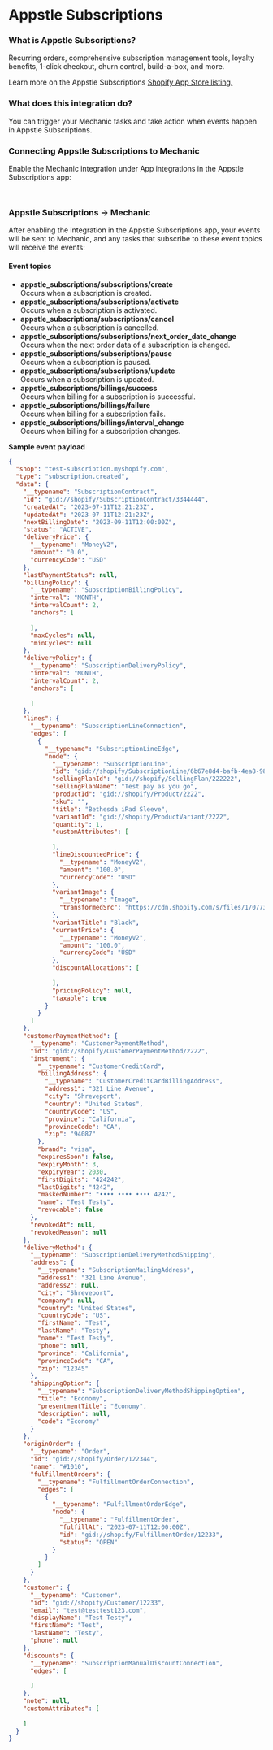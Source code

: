 # Appstle Subscriptions

### What is Appstle Subscriptions?

Recurring orders, comprehensive subscription management tools, loyalty benefits, 1-click checkout, churn control, build-a-box, and more.

Learn more on the Appstle Subscriptions [Shopify App Store listing.](https://apps.shopify.com/subscriptions-by-appstle)

### What does this integration do?

You can trigger your Mechanic tasks and take action when events happen in Appstle Subscriptions.

### Connecting Appstle Subscriptions to Mechanic

Enable the Mechanic integration under App integrations in the Appstle Subscriptions app:

<figure><img src="../../.gitbook/assets/image (18).png" alt=""><figcaption></figcaption></figure>

<figure><img src="../../.gitbook/assets/image (19).png" alt=""><figcaption></figcaption></figure>

### Appstle Subscriptions → Mechanic

After enabling the integration in the Appstle Subscriptions app, your events will be sent to Mechanic, and any tasks that subscribe to these event topics will receive the events:

#### Event topics

* **appstle\_subscriptions/subscriptions/create**\
  Occurs when a subscription is created.
* **appstle\_subscriptions/subscriptions/activate**\
  Occurs when a subscription is activated.
* **appstle\_subscriptions/subscriptions/cancel**\
  Occurs when a subscription is cancelled.
* **appstle\_subscriptions/subscriptions/next\_order\_date\_change**\
  Occurs when the next order data of a subscription is changed.
* **appstle\_subscriptions/subscriptions/pause**\
  Occurs when a subscription is paused.
* **appstle\_subscriptions/subscriptions/update**\
  Occurs when a subscription is updated.
* **appstle\_subscriptions/billings/success**\
  Occurs when billing for a subscription is successful.
* **appstle\_subscriptions/billings/failure**\
  Occurs when billing for a subscription fails.
* **appstle\_subscriptions/billings/interval\_change**\
  Occurs when billing for a subscription changes.

**Sample event payload**

```json
{
  "shop": "test-subscription.myshopify.com",
  "type": "subscription.created",
  "data": {
    "__typename": "SubscriptionContract",
    "id": "gid://shopify/SubscriptionContract/3344444",
    "createdAt": "2023-07-11T12:21:23Z",
    "updatedAt": "2023-07-11T12:21:23Z",
    "nextBillingDate": "2023-09-11T12:00:00Z",
    "status": "ACTIVE",
    "deliveryPrice": {
      "__typename": "MoneyV2",
      "amount": "0.0",
      "currencyCode": "USD"
    },
    "lastPaymentStatus": null,
    "billingPolicy": {
      "__typename": "SubscriptionBillingPolicy",
      "interval": "MONTH",
      "intervalCount": 2,
      "anchors": [
        
      ],
      "maxCycles": null,
      "minCycles": null
    },
    "deliveryPolicy": {
      "__typename": "SubscriptionDeliveryPolicy",
      "interval": "MONTH",
      "intervalCount": 2,
      "anchors": [
        
      ]
    },
    "lines": {
      "__typename": "SubscriptionLineConnection",
      "edges": [
        {
          "__typename": "SubscriptionLineEdge",
          "node": {
            "__typename": "SubscriptionLine",
            "id": "gid://shopify/SubscriptionLine/6b67e8d4-bafb-4ea8-98ff",
            "sellingPlanId": "gid://shopify/SellingPlan/222222",
            "sellingPlanName": "Test pay as you go",
            "productId": "gid://shopify/Product/2222",
            "sku": "",
            "title": "Bethesda iPad Sleeve",
            "variantId": "gid://shopify/ProductVariant/2222",
            "quantity": 1,
            "customAttributes": [
              
            ],
            "lineDiscountedPrice": {
              "__typename": "MoneyV2",
              "amount": "100.0",
              "currencyCode": "USD"
            },
            "variantImage": {
              "__typename": "Image",
              "transformedSrc": "https://cdn.shopify.com/s/files/1/0773/0954/2711/products/7794_1024x1024_c248b115-9ba2-4774-80d6-7160ac691c31.jpg?v=1685615556"
            },
            "variantTitle": "Black",
            "currentPrice": {
              "__typename": "MoneyV2",
              "amount": "100.0",
              "currencyCode": "USD"
            },
            "discountAllocations": [
              
            ],
            "pricingPolicy": null,
            "taxable": true
          }
        }
      ]
    },
    "customerPaymentMethod": {
      "__typename": "CustomerPaymentMethod",
      "id": "gid://shopify/CustomerPaymentMethod/2222",
      "instrument": {
        "__typename": "CustomerCreditCard",
        "billingAddress": {
          "__typename": "CustomerCreditCardBillingAddress",
          "address1": "321 Line Avenue",
          "city": "Shreveport",
          "country": "United States",
          "countryCode": "US",
          "province": "California",
          "provinceCode": "CA",
          "zip": "94087"
        },
        "brand": "visa",
        "expiresSoon": false,
        "expiryMonth": 3,
        "expiryYear": 2030,
        "firstDigits": "424242",
        "lastDigits": "4242",
        "maskedNumber": "•••• •••• •••• 4242",
        "name": "Test Testy",
        "revocable": false
      },
      "revokedAt": null,
      "revokedReason": null
    },
    "deliveryMethod": {
      "__typename": "SubscriptionDeliveryMethodShipping",
      "address": {
        "__typename": "SubscriptionMailingAddress",
        "address1": "321 Line Avenue",
        "address2": null,
        "city": "Shreveport",
        "company": null,
        "country": "United States",
        "countryCode": "US",
        "firstName": "Test",
        "lastName": "Testy",
        "name": "Test Testy",
        "phone": null,
        "province": "California",
        "provinceCode": "CA",
        "zip": "12345"
      },
      "shippingOption": {
        "__typename": "SubscriptionDeliveryMethodShippingOption",
        "title": "Economy",
        "presentmentTitle": "Economy",
        "description": null,
        "code": "Economy"
      }
    },
    "originOrder": {
      "__typename": "Order",
      "id": "gid://shopify/Order/122344",
      "name": "#1010",
      "fulfillmentOrders": {
        "__typename": "FulfillmentOrderConnection",
        "edges": [
          {
            "__typename": "FulfillmentOrderEdge",
            "node": {
              "__typename": "FulfillmentOrder",
              "fulfillAt": "2023-07-11T12:00:00Z",
              "id": "gid://shopify/FulfillmentOrder/12233",
              "status": "OPEN"
            }
          }
        ]
      }
    },
    "customer": {
      "__typename": "Customer",
      "id": "gid://shopify/Customer/12233",
      "email": "test@testtest123.com",
      "displayName": "Test Testy",
      "firstName": "Test",
      "lastName": "Testy",
      "phone": null
    },
    "discounts": {
      "__typename": "SubscriptionManualDiscountConnection",
      "edges": [
        
      ]
    },
    "note": null,
    "customAttributes": [
      
    ]
  }
}

```



